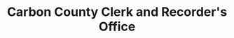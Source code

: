---
layout: repo
title: "Carbon County Clerk and Recorder's Office"
id: 16060
permalink: repos/16060/
---